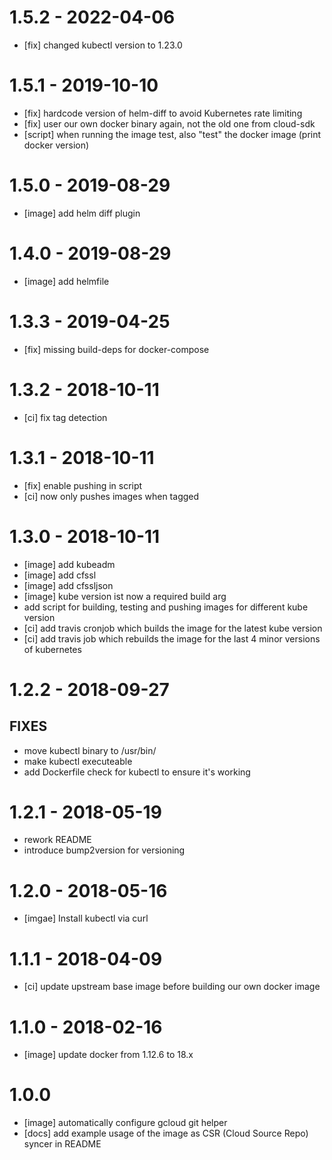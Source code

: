 # 1.5.2 - 2022-04-06

- [fix] changed kubectl version to 1.23.0

# 1.5.1 - 2019-10-10

- [fix] hardcode version of helm-diff to avoid Kubernetes rate limiting
- [fix] user our own docker binary again, not the old one from cloud-sdk
- [script] when running the image test, also "test" the docker image (print docker version)

# 1.5.0 - 2019-08-29

- [image] add helm diff plugin

# 1.4.0 - 2019-08-29

- [image] add helmfile

# 1.3.3 - 2019-04-25

- [fix] missing build-deps for docker-compose

# 1.3.2 - 2018-10-11

- [ci] fix tag detection

# 1.3.1 - 2018-10-11

- [fix] enable pushing in script
- [ci] now only pushes images when tagged

# 1.3.0 - 2018-10-11

- [image] add kubeadm
- [image] add cfssl
- [image] add cfssljson
- [image] kube version ist now a required build arg
- add script for building, testing and pushing images for different kube version
- [ci] add travis cronjob which builds the image for the latest kube version
- [ci] add travis job which rebuilds the image for the last 4 minor versions of kubernetes

# 1.2.2 - 2018-09-27

## FIXES

- move kubectl binary to /usr/bin/
- make kubectl executeable
- add Dockerfile check for kubectl to ensure it's working

# 1.2.1 - 2018-05-19

- rework README
- introduce bump2version for versioning

# 1.2.0 - 2018-05-16

- [imgae] Install kubectl via curl

# 1.1.1 - 2018-04-09

- [ci] update upstream base image before building our own docker image

# 1.1.0 - 2018-02-16

- [image] update docker from 1.12.6 to 18.x

# 1.0.0

- [image] automatically configure gcloud git helper
- [docs] add example usage of the image as CSR (Cloud Source Repo) syncer in README
